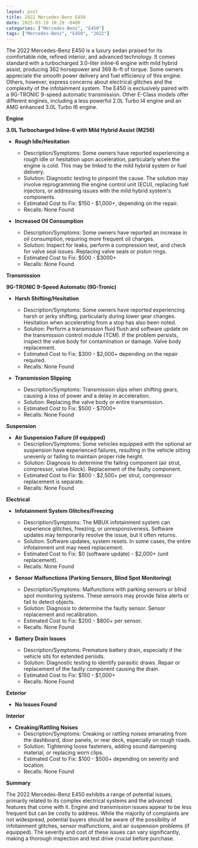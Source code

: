 ```yaml
---
layout: post
title: 2022 Mercedes-Benz E450
date: 2025-03-19 10:29 -0400
categories: ["Mercedes-Benz", "E450"]
tags: ["Mercedes-Benz", "E450", "2022"]
---
```

The 2022 Mercedes-Benz E450 is a luxury sedan praised for its comfortable ride, refined interior, and advanced technology. It comes standard with a turbocharged 3.0-liter inline-6 engine with mild hybrid assist, producing 362 horsepower and 369 lb-ft of torque. Some owners appreciate the smooth power delivery and fuel efficiency of this engine. Others, however, express concerns about electrical glitches and the complexity of the infotainment system. The E450 is exclusively paired with a 9G-TRONIC 9-speed automatic transmission. Other E-Class models offer different engines, including a less powerful 2.0L Turbo I4 engine and an AMG enhanced 3.0L Turbo I6 engine.

**Engine**

**3.0L Turbocharged Inline-6 with Mild Hybrid Assist (M256)**

*   **Rough Idle/Hesitation**
    *   Description/Symptoms: Some owners have reported experiencing a rough idle or hesitation upon acceleration, particularly when the engine is cold. This may be linked to the mild hybrid system or fuel delivery.
    *   Solution: Diagnostic testing to pinpoint the cause. The solution may involve reprogramming the engine control unit (ECU), replacing fuel injectors, or addressing issues with the mild hybrid system's components.
    *   Estimated Cost to Fix: $150 - $1,000+, depending on the repair.
    *   Recalls: None Found

*   **Increased Oil Consumption**
    *   Description/Symptoms: Some owners have reported an increase in oil consumption, requiring more frequent oil changes.
    *   Solution: Inspect for leaks, perform a compression test, and check for valve seal issues. Replacing valve seals or piston rings.
    *   Estimated Cost to Fix: $500 - $3000+
    *   Recalls: None Found

**Transmission**

**9G-TRONIC 9-Speed Automatic (9G-Tronic)**

*   **Harsh Shifting/Hesitation**
    *   Description/Symptoms: Some owners have reported experiencing harsh or jerky shifting, particularly during lower gear changes. Hesitation when accelerating from a stop has also been noted.
    *   Solution: Perform a transmission fluid flush and software update on the transmission control module (TCM). If the problem persists, inspect the valve body for contamination or damage. Valve body replacement.
    *   Estimated Cost to Fix: $300 - $2,000+ depending on the repair required.
    *   Recalls: None Found

*   **Transmission Slipping**
    *   Description/Symptoms: Transmission slips when shifting gears, causing a loss of power and a delay in acceleration.
    *   Solution: Replacing the valve body or entire transmission.
    *   Estimated Cost to Fix: $500 - $7000+
    *   Recalls: None Found

**Suspension**

*   **Air Suspension Failure (if equipped)**
    *   Description/Symptoms: Some vehicles equipped with the optional air suspension have experienced failures, resulting in the vehicle sitting unevenly or failing to maintain proper ride height.
    *   Solution: Diagnosis to determine the failing component (air strut, compressor, valve block). Replacement of the faulty component.
    *   Estimated Cost to Fix: $800 - $2,500+ per strut, compressor replacement is separate.
    *   Recalls: None Found

**Electrical**

*   **Infotainment System Glitches/Freezing**
    *   Description/Symptoms: The MBUX infotainment system can experience glitches, freezing, or unresponsiveness. Software updates may temporarily resolve the issue, but it often returns.
    *   Solution: Software updates, system resets. In some cases, the entire infotainment unit may need replacement.
    *   Estimated Cost to Fix: $0 (software update) - $2,000+ (unit replacement).
    *   Recalls: None Found

*   **Sensor Malfunctions (Parking Sensors, Blind Spot Monitoring)**
    *   Description/Symptoms: Malfunctions with parking sensors or blind spot monitoring systems. These sensors may provide false alerts or fail to detect objects.
    *   Solution: Diagnosis to determine the faulty sensor. Sensor replacement and recalibration.
    *   Estimated Cost to Fix: $200 - $800+ per sensor.
    *   Recalls: None Found

*   **Battery Drain Issues**
    *   Description/Symptoms: Premature battery drain, especially if the vehicle sits for extended periods.
    *   Solution: Diagnostic testing to identify parasitic draws. Repair or replacement of the faulty component causing the drain.
    *   Estimated Cost to Fix: $150 - $1,000+
    *   Recalls: None Found

**Exterior**

*   **No Issues Found**

**Interior**

*   **Creaking/Rattling Noises**
    *   Description/Symptoms: Creaking or rattling noises emanating from the dashboard, door panels, or rear deck, especially on rough roads.
    *   Solution: Tightening loose fasteners, adding sound dampening material, or replacing worn clips.
    *   Estimated Cost to Fix: $100 - $500+ depending on severity and location.
    *   Recalls: None Found

**Summary**

The 2022 Mercedes-Benz E450 exhibits a range of potential issues, primarily related to its complex electrical systems and the advanced features that come with it. Engine and transmission issues appear to be less frequent but can be costly to address. While the majority of complaints are not widespread, potential buyers should be aware of the possibility of infotainment glitches, sensor malfunctions, and air suspension problems (if equipped). The severity and cost of these issues can vary significantly, making a thorough inspection and test drive crucial before purchase.

